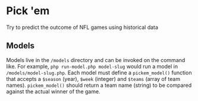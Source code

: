 # Pick 'em
Try to predict the outcome of NFL games using historical data

## Models
Models live in the `/models` directory and can be invoked on the command like.  For example, `php run-model.php model-slug` would run a model in `/models/model-slug.php`.  Each model must define a `pickem_model()` function that accepts a `$season` (year), `$week` (integer) and `$teams` (array of team names).  `pickem_model()` should return a team name (string) to be compared against the actual winner of the game.